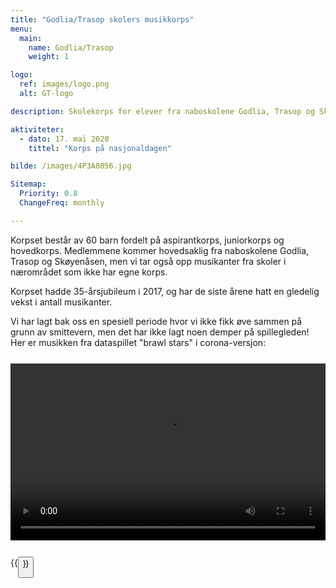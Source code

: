```yaml
---
title: "Godlia/Trasop skolers musikkorps"
menu:
  main:
    name: Godlia/Trasop
    weight: 1

logo:
  ref: images/logo.png
  alt: GT-logo

description: Skolekorps for elever fra naboskolene Godlia, Trasop og Skøyenåsen.

aktiviteter:
  - dato: 17. mai 2020
    tittel: "Korps på nasjonaldagen"

bilde: /images/4P3A8056.jpg

Sitemap:
  Priority: 0.8
  ChangeFreq: monthly

---
```


Korpset består av 60 barn fordelt på aspirantkorps, juniorkorps og hovedkorps.
Medlemmene kommer hovedsaklig fra naboskolene Godlia, Trasop og Skøyenåsen, men
vi tar også opp musikanter fra skoler i nærområdet som ikke har egne korps.

Korpset hadde 35-årsjubileum i 2017, og har de siste årene hatt en gledelig
vekst i antall musikanter.

Vi har lagt bak oss en spesiell periode hvor vi ikke fikk øve sammen på grunn
av smittevern, men det har ikke lagt noen demper på spillegleden! Her er musikken
fra dataspillet "brawl stars" i corona-versjon:

<div style="position: relative; overflow: hidden; width: 100%; padding-top:56.25%; margin-top: 5%; margin-bottom: 5%">
<video style="position: absolute; top: 0; left: 0; bottom: 0; right: 0; width: 100%; height: 100%" controls>
  <source src="./video/brawl_stars.mp4" type="video/mp4">
</video>
</div>

{{<button link="bli_medlem" tekst="Bli medlem" >}}
